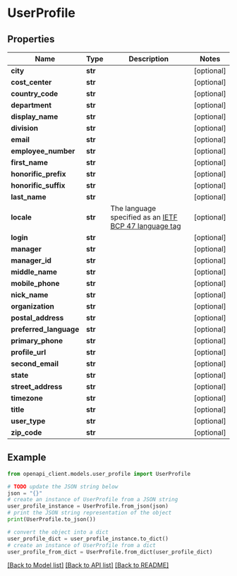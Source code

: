 # UserProfile


## Properties

Name | Type | Description | Notes
------------ | ------------- | ------------- | -------------
**city** | **str** |  | [optional] 
**cost_center** | **str** |  | [optional] 
**country_code** | **str** |  | [optional] 
**department** | **str** |  | [optional] 
**display_name** | **str** |  | [optional] 
**division** | **str** |  | [optional] 
**email** | **str** |  | [optional] 
**employee_number** | **str** |  | [optional] 
**first_name** | **str** |  | [optional] 
**honorific_prefix** | **str** |  | [optional] 
**honorific_suffix** | **str** |  | [optional] 
**last_name** | **str** |  | [optional] 
**locale** | **str** | The language specified as an [IETF BCP 47 language tag](https://datatracker.ietf.org/doc/html/rfc5646) | [optional] 
**login** | **str** |  | [optional] 
**manager** | **str** |  | [optional] 
**manager_id** | **str** |  | [optional] 
**middle_name** | **str** |  | [optional] 
**mobile_phone** | **str** |  | [optional] 
**nick_name** | **str** |  | [optional] 
**organization** | **str** |  | [optional] 
**postal_address** | **str** |  | [optional] 
**preferred_language** | **str** |  | [optional] 
**primary_phone** | **str** |  | [optional] 
**profile_url** | **str** |  | [optional] 
**second_email** | **str** |  | [optional] 
**state** | **str** |  | [optional] 
**street_address** | **str** |  | [optional] 
**timezone** | **str** |  | [optional] 
**title** | **str** |  | [optional] 
**user_type** | **str** |  | [optional] 
**zip_code** | **str** |  | [optional] 

## Example

```python
from openapi_client.models.user_profile import UserProfile

# TODO update the JSON string below
json = "{}"
# create an instance of UserProfile from a JSON string
user_profile_instance = UserProfile.from_json(json)
# print the JSON string representation of the object
print(UserProfile.to_json())

# convert the object into a dict
user_profile_dict = user_profile_instance.to_dict()
# create an instance of UserProfile from a dict
user_profile_from_dict = UserProfile.from_dict(user_profile_dict)
```
[[Back to Model list]](../README.md#documentation-for-models) [[Back to API list]](../README.md#documentation-for-api-endpoints) [[Back to README]](../README.md)


